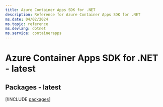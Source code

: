 ```yaml
---
title: Azure Container Apps SDK for .NET
description: Reference for Azure Container Apps SDK for .NET
ms.date: 04/02/2024
ms.topic: reference
ms.devlang: dotnet
ms.service: containerapps
---
```

# Azure Container Apps SDK for .NET - latest
## Packages - latest
[!INCLUDE [packages](container-apps-index.md)]